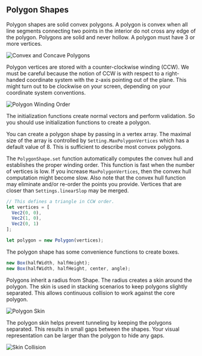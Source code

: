 
## Polygon Shapes
Polygon shapes are solid convex polygons. A polygon is convex when all
line segments connecting two points in the interior do not cross any
edge of the polygon. Polygons are solid and never hollow. A polygon must
have 3 or more vertices.

![Convex and Concave Polygons](/planck.js/docs/images/convex_concave.gif)

Polygon vertices are stored with a counter-clockwise winding (CCW). We
must be careful because the notion of CCW is with respect to a
right-handed coordinate system with the z-axis pointing out of the
plane. This might turn out to be clockwise on your screen, depending on
your coordinate system conventions.

![Polygon Winding Order](/planck.js/docs/images/winding.svg)

The initialization functions create normal vectors and perform validation. 
So you should use initialization functions to create a polygon.

You can create a polygon shape by passing in a vertex array. The maximal
size of the array is controlled by `Setting.MaxPolygonVertices` which has a
default value of 8. This is sufficient to describe most convex polygons.

The `PolygonShape.set` function automatically computes the convex hull
and establishes the proper winding order. This function is fast when the
number of vertices is low. If you increase `MaxPolygonVertices`, then
the convex hull computation might become slow. Also note that the convex
hull function may eliminate and/or re-order the points you provide.
Vertices that are closer than `Settings.linearSlop` may be merged.

```js
// This defines a triangle in CCW order.
let vertices = [
  Vec2(0, 0),
  Vec2(1, 0),
  Vec2(0, 1)
];

let polygon = new Polygon(vertices);
```

The polygon shape has some convenience functions to create boxes.

```js
new Box(halfWidth, halfHeight);
new Box(halfWidth, halfHeight, center, angle);
```

Polygons inherit a radius from Shape. The radius creates a skin around
the polygon. The skin is used in stacking scenarios to keep polygons
slightly separated. This allows continuous collision to work against the
core polygon.

![Polygon Skin](/planck.js/docs/images/skinned_polygon.svg)

The polygon skin helps prevent tunneling by keeping the polygons
separated. This results in small gaps between the shapes. Your visual
representation can be larger than the polygon to hide any gaps.

![Skin Collision](/planck.js/docs/images/skin_collision.svg)

